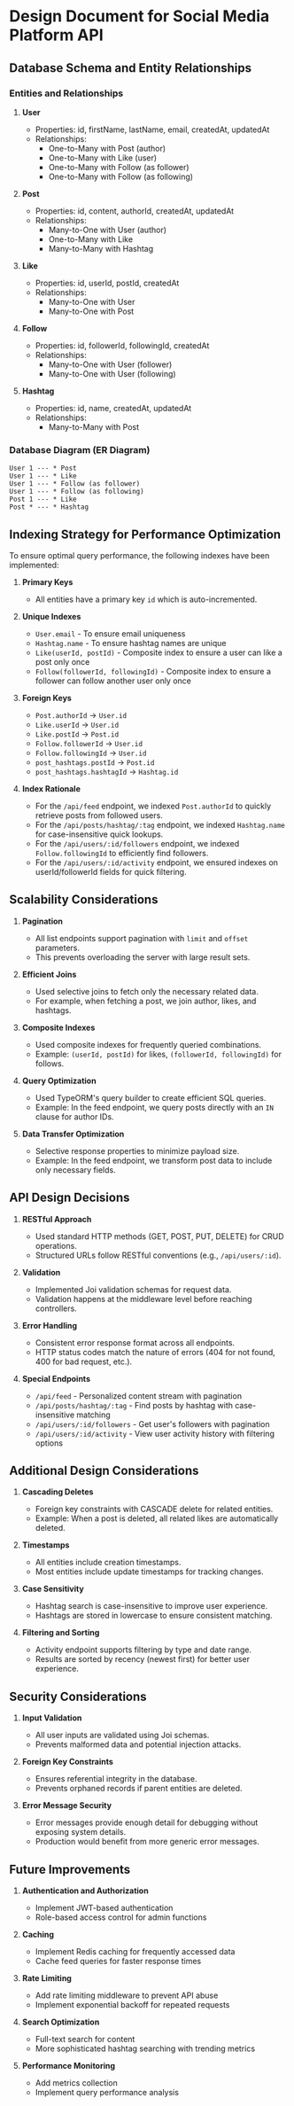 # Design Document for Social Media Platform API

## Database Schema and Entity Relationships

### Entities and Relationships

1. **User**

   - Properties: id, firstName, lastName, email, createdAt, updatedAt
   - Relationships:
     - One-to-Many with Post (author)
     - One-to-Many with Like (user)
     - One-to-Many with Follow (as follower)
     - One-to-Many with Follow (as following)

2. **Post**

   - Properties: id, content, authorId, createdAt, updatedAt
   - Relationships:
     - Many-to-One with User (author)
     - One-to-Many with Like
     - Many-to-Many with Hashtag

3. **Like**

   - Properties: id, userId, postId, createdAt
   - Relationships:
     - Many-to-One with User
     - Many-to-One with Post

4. **Follow**

   - Properties: id, followerId, followingId, createdAt
   - Relationships:
     - Many-to-One with User (follower)
     - Many-to-One with User (following)

5. **Hashtag**
   - Properties: id, name, createdAt, updatedAt
   - Relationships:
     - Many-to-Many with Post

### Database Diagram (ER Diagram)

```
User 1 --- * Post
User 1 --- * Like
User 1 --- * Follow (as follower)
User 1 --- * Follow (as following)
Post 1 --- * Like
Post * --- * Hashtag
```

## Indexing Strategy for Performance Optimization

To ensure optimal query performance, the following indexes have been implemented:

1. **Primary Keys**

   - All entities have a primary key `id` which is auto-incremented.

2. **Unique Indexes**

   - `User.email` - To ensure email uniqueness
   - `Hashtag.name` - To ensure hashtag names are unique
   - `Like(userId, postId)` - Composite index to ensure a user can like a post only once
   - `Follow(followerId, followingId)` - Composite index to ensure a follower can follow another user only once

3. **Foreign Keys**

   - `Post.authorId` -> `User.id`
   - `Like.userId` -> `User.id`
   - `Like.postId` -> `Post.id`
   - `Follow.followerId` -> `User.id`
   - `Follow.followingId` -> `User.id`
   - `post_hashtags.postId` -> `Post.id`
   - `post_hashtags.hashtagId` -> `Hashtag.id`

4. **Index Rationale**
   - For the `/api/feed` endpoint, we indexed `Post.authorId` to quickly retrieve posts from followed users.
   - For the `/api/posts/hashtag/:tag` endpoint, we indexed `Hashtag.name` for case-insensitive quick lookups.
   - For the `/api/users/:id/followers` endpoint, we indexed `Follow.followingId` to efficiently find followers.
   - For the `/api/users/:id/activity` endpoint, we ensured indexes on userId/followerId fields for quick filtering.

## Scalability Considerations

1. **Pagination**

   - All list endpoints support pagination with `limit` and `offset` parameters.
   - This prevents overloading the server with large result sets.

2. **Efficient Joins**

   - Used selective joins to fetch only the necessary related data.
   - For example, when fetching a post, we join author, likes, and hashtags.

3. **Composite Indexes**

   - Used composite indexes for frequently queried combinations.
   - Example: `(userId, postId)` for likes, `(followerId, followingId)` for follows.

4. **Query Optimization**

   - Used TypeORM's query builder to create efficient SQL queries.
   - Example: In the feed endpoint, we query posts directly with an `IN` clause for author IDs.

5. **Data Transfer Optimization**
   - Selective response properties to minimize payload size.
   - Example: In the feed endpoint, we transform post data to include only necessary fields.

## API Design Decisions

1. **RESTful Approach**

   - Used standard HTTP methods (GET, POST, PUT, DELETE) for CRUD operations.
   - Structured URLs follow RESTful conventions (e.g., `/api/users/:id`).

2. **Validation**

   - Implemented Joi validation schemas for request data.
   - Validation happens at the middleware level before reaching controllers.

3. **Error Handling**

   - Consistent error response format across all endpoints.
   - HTTP status codes match the nature of errors (404 for not found, 400 for bad request, etc.).

4. **Special Endpoints**
   - `/api/feed` - Personalized content stream with pagination
   - `/api/posts/hashtag/:tag` - Find posts by hashtag with case-insensitive matching
   - `/api/users/:id/followers` - Get user's followers with pagination
   - `/api/users/:id/activity` - View user activity history with filtering options

## Additional Design Considerations

1. **Cascading Deletes**

   - Foreign key constraints with CASCADE delete for related entities.
   - Example: When a post is deleted, all related likes are automatically deleted.

2. **Timestamps**

   - All entities include creation timestamps.
   - Most entities include update timestamps for tracking changes.

3. **Case Sensitivity**

   - Hashtag search is case-insensitive to improve user experience.
   - Hashtags are stored in lowercase to ensure consistent matching.

4. **Filtering and Sorting**
   - Activity endpoint supports filtering by type and date range.
   - Results are sorted by recency (newest first) for better user experience.

## Security Considerations

1. **Input Validation**

   - All user inputs are validated using Joi schemas.
   - Prevents malformed data and potential injection attacks.

2. **Foreign Key Constraints**

   - Ensures referential integrity in the database.
   - Prevents orphaned records if parent entities are deleted.

3. **Error Message Security**
   - Error messages provide enough detail for debugging without exposing system details.
   - Production would benefit from more generic error messages.

## Future Improvements

1. **Authentication and Authorization**

   - Implement JWT-based authentication
   - Role-based access control for admin functions

2. **Caching**

   - Implement Redis caching for frequently accessed data
   - Cache feed queries for faster response times

3. **Rate Limiting**

   - Add rate limiting middleware to prevent API abuse
   - Implement exponential backoff for repeated requests

4. **Search Optimization**

   - Full-text search for content
   - More sophisticated hashtag searching with trending metrics

5. **Performance Monitoring**
   - Add metrics collection
   - Implement query performance analysis
